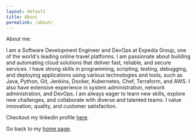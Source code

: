 ```yaml
---
layout: default
title: About
permalink: /about/
---
```


About me:

I am a Software Development Engineer and DevOps at Expedia Group, one of the world's leading online travel platforms. I am passionate about building and automating cloud solutions that deliver fast, reliable, and secure services. I have strong skills in programming, scripting, testing, debugging, and deploying applications using various technologies and tools, such as Java, Python, Git, Jenkins, Docker, Kubernetes, Chef, Terraform, and AWS. I also have extensive experience in system administration, network administration, and DevOps. I am always eager to learn new skills, explore new challenges, and collaborate with diverse and talented teams. I value innovation, quality, and customer satisfaction.

Checkout my linkedin profile [here](https://www.linkedin.com/in/gary-yao-81031017/).

Go back to my [home page](/).
